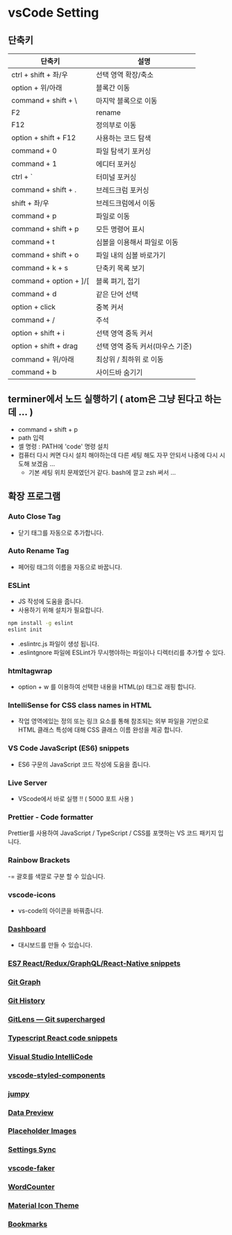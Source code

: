 # vsCode Setting

## 단축키

| 단축키                   | 설명                             |
| ------------------------ | -------------------------------- |
| ctrl + shift + 좌/우     | 선택 영역 확장/축소              |
| option + 위/아래         | 블록간 이동                      |
| command + shift + \      | 마지막 블록으로 이동             |
| F2                       | rename                           |
| F12                      | 정의부로 이동                    |
| option + shift + F12     | 사용하는 코드 탐색               |
| command + 0              | 파일 탐색기 포커싱               |
| command + 1              | 에디터 포커싱                    |
| ctrl + ` | 터미널 포커싱 |
| command + shift + .      | 브레드크럼 포커싱                |
| shift + 좌/우            | 브레드크럼에서 이동              |
| command + p              | 파일로 이동                      |
| command + shift + p      | 모든 명령어 표시                 |
| command + t              | 심볼을 이용해서 파일로 이동      |
| command + shift + o      | 파일 내의 심볼 바로가기          |
| command + k + s          | 단축키 목록 보기                 |
| command + option + ]/[   | 블록 펴기, 접기                  |
| command + d              | 같은 단어 선택                   |
| option + click           | 중복 커서                        |
| command + /              | 주석                             |
| option + shift + i       | 선택 영역 중독 커서              |
| option + shift + drag    | 선택 영역 중독 커서(마우스 기준) |
| command + 위/아래        | 최상위 / 최하위 로 이동          |
| command + b              | 사이드바 숨기기                  |

## terminer에서 노드 실행하기 ( atom은 그냥 된다고 하는데 ... )

- command + shift + p
- path 입력
- 셸 명령 : PATH에 'code' 명령 설치
- 컴퓨터 다시 켜면 다시 설치 해야하는데 다른 세팅 해도 자꾸 안되서 나중에 다시 시도해 보겠음 ...
  - 기본 세팅 위치 문제였던거 같다. bash에 깔고 zsh 써서 ...

## 확장 프로그램

### Auto Close Tag

- 닫기 태그를 자동으로 추가합니다.

### Auto Rename Tag

- 페어링 태그의 이름을 자동으로 바꿉니다.

### ESLint

- JS 작성에 도움을 줍니다.
- 사용하기 위해 설치가 필요합니다.

```bash
npm install -g eslint
eslint init
```

- .eslintrc.js 파일이 생성 됩니다.
- .eslintgnore 파일에 ESLint가 무시행야하는 파일이나 디렉터리를 추가할 수 있다.

### htmltagwrap

- option + w 를 이용하여 선택한 내용을 HTML(p) 태그로 래핑 합니다.

### IntelliSense for CSS class names in HTML

- 작업 영역에있는 정의 또는 링크 요소를 통해 참조되는 외부 파일을 기반으로 HTML 클래스 특성에 대해 CSS 클래스 이름 완성을 제공 합니다.

### VS Code JavaScript (ES6) snippets

- ES6 구문의 JavaScript 코드 작성에 도움을 줍니다.

### Live Server

- VScode에서 바로 실행 !! ( 5000 포트 사용 )

### Prettier - Code formatter

Prettier를 사용하여 JavaScript / TypeScript / CSS를 포맷하는 VS 코드 패키지 입니다.

### Rainbow Brackets

-= 괄호를 색깔로 구분 할 수 있습니다.

### vscode-icons

- vs-code의 아이콘을 바꿔줍니다.

### [Dashboard](https://marketplace.visualstudio.com/items?itemName=kruemelkatze.vscode-dashboard)

- 대시보드를 만들 수 있습니다.

### [ES7 React/Redux/GraphQL/React-Native snippets](https://marketplace.visualstudio.com/items?itemName=dsznajder.es7-react-js-snippets)

### [Git Graph](https://marketplace.visualstudio.com/items?itemName=mhutchie.git-graph)

### [Git History](https://marketplace.visualstudio.com/items?itemName=donjayamanne.githistory)

### [GitLens — Git supercharged](https://marketplace.visualstudio.com/items?itemName=eamodio.gitlens)

### [Typescript React code snippets](https://marketplace.visualstudio.com/items?itemName=infeng.vscode-react-typescript)

### [Visual Studio IntelliCode](https://marketplace.visualstudio.com/items?itemName=VisualStudioExptTeam.vscodeintellicode)

### [vscode-styled-components](https://marketplace.visualstudio.com/items?itemName=jpoissonnier.vscode-styled-components)

### [jumpy](https://marketplace.visualstudio.com/items?itemName=wmaurer.vscode-jumpy)

### [Data Preview](https://marketplace.visualstudio.com/items?itemName=RandomFractalsInc.vscode-data-preview)

### [Placeholder Images](https://marketplace.visualstudio.com/items?itemName=JakeWilson.vscode-placeholder-images)

### [Settings Sync](https://marketplace.visualstudio.com/items?itemName=Shan.code-settings-sync)

### [vscode-faker](https://marketplace.visualstudio.com/items?itemName=deerawan.vscode-faker)

### [WordCounter](https://marketplace.visualstudio.com/items?itemName=kirozen.wordcounter)

### [Material Icon Theme](https://marketplace.visualstudio.com/items?itemName=PKief.material-icon-theme)

### [Bookmarks](https://marketplace.visualstudio.com/items?itemName=alefragnani.Bookmarks)
